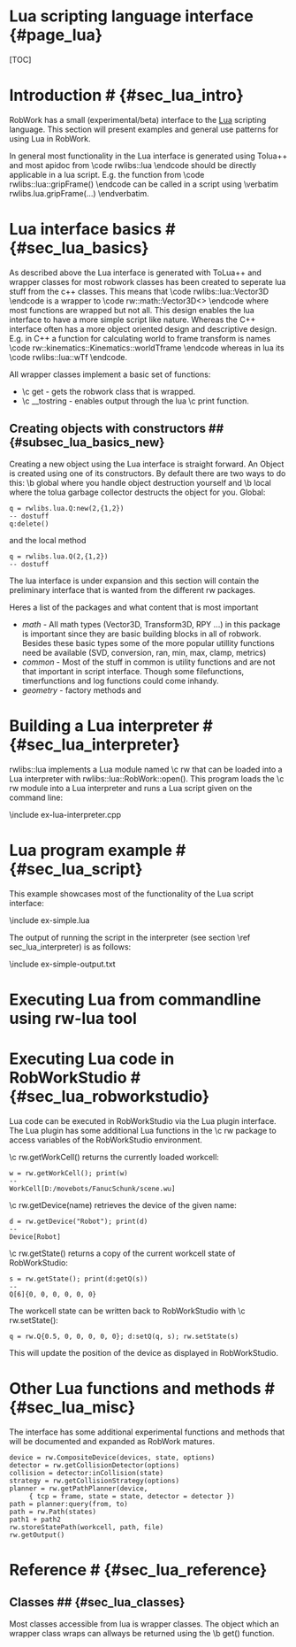 Lua scripting language interface {#page_lua}
===============================

[TOC]

# Introduction # {#sec_lua_intro} 

RobWork has a small (experimental/beta) interface to the 
<a href="http://www.lua.org/">Lua</a> scripting language. This section will present examples 
and general use patterns for using Lua in RobWork.

In general most functionality in the Lua interface is generated using Tolua++ and most apidoc 
from \code rwlibs::lua \endcode should be directly applicable in a lua script. 
E.g. the function from \code rwlibs::lua::gripFrame() \endcode 
can be called in a script using \verbatim rwlibs.lua.gripFrame(...) \endverbatim.

# Lua interface basics # {#sec_lua_basics}
As described above the Lua interface is generated with ToLua++ and wrapper classes for most robwork
classes has been created to seperate lua stuff from the c++ classes. This means that 
\code rwlibs::lua::Vector3D \endcode is
a wrapper to \code rw::math::Vector3D<> \endcode where most functions are wrapped but not all. This
design enables the lua interface to have a more simple script like nature. Whereas the C++ interface 
often has a more object oriented design and descriptive design. E.g. in C++ a function for calculating 
world to frame transform is names \code rw::kinematics::Kinematics::worldTframe \endcode whereas in lua
its \code rwlibs::lua::wTf \endcode.

All wrapper classes implement a basic set of functions:
- \c get - gets the robwork class that is wrapped.
- \c __tostring - enables output through the lua \c print function.

## Creating objects with constructors ## {#subsec_lua_basics_new}
Creating a new object using the Lua interface is straight forward. An Object is created using one
of its constructors. By default there are two ways to do this: \b global where you handle object destruction 
yourself and \b local where the tolua garbage collector destructs the object for you.
Global:
~~~~~~{.lua}
q = rwlibs.lua.Q:new(2,{1,2})
-- dostuff
q:delete() 
~~~~~~

and the local method

~~~~~~{.lua}
q = rwlibs.lua.Q(2,{1,2})
-- dostuff
~~~~~~

The lua interface is under expansion and this section will contain the preliminary interface
that is wanted from the different rw packages.

Heres a list of the packages and what content that is most important

- *math* - All math types (Vector3D, Transform3D, RPY ...) in this package is
important since they are basic building blocks in all of robwork. Besides these basic types
some of the more popular utillity functions need be available (SVD, conversion, ran, min, max, clamp, metrics)
- *common* - Most of the stuff in common is utility functions and are not that important
in script interface. Though some filefunctions, timerfunctions and log functions could come inhandy.
- *geometry* - factory methods and


# Building a Lua interpreter # {#sec_lua_interpreter}

rwlibs::lua implements a Lua module named \c rw that can be loaded
into a Lua interpreter with rwlibs::lua::RobWork::open(). This program
loads the \c rw module into a Lua interpreter and runs a Lua script
given on the command line:

\include ex-lua-interpreter.cpp

# Lua program example # {#sec_lua_script}

This example showcases most of the functionality of the Lua script
interface:

\include ex-simple.lua

The output of running the script in the interpreter (see section \ref
sec_lua_interpreter) is as follows:

\include ex-simple-output.txt

# Executing Lua from commandline using rw-lua tool

# Executing Lua code in RobWorkStudio # {#sec_lua_robworkstudio}

Lua code can be executed in RobWorkStudio via the Lua plugin
interface. The Lua plugin has some additional Lua functions in the \c
rw package to access variables of the RobWorkStudio environment.

\c rw.getWorkCell() returns the currently loaded workcell:


	w = rw.getWorkCell(); print(w)
	--
	WorkCell[D:/movebots/FanucSchunk/scene.wu]

\c rw.getDevice(name) retrieves the device of the given name:

	d = rw.getDevice("Robot"); print(d)
	--
	Device[Robot]

\c rw.getState() returns a copy of the current workcell state of
RobWorkStudio:

	s = rw.getState(); print(d:getQ(s))
	--
	Q[6]{0, 0, 0, 0, 0, 0}

The workcell state can be written back to RobWorkStudio with \c
rw.setState():

	q = rw.Q{0.5, 0, 0, 0, 0, 0}; d:setQ(q, s); rw.setState(s)

This will update the position of the device as displayed in
RobWorkStudio.

# Other Lua functions and methods # {#sec_lua_misc}

The interface has some additional experimental functions and methods
that will be documented and expanded as RobWork matures.

	device = rw.CompositeDevice(devices, state, options)
	detector = rw.getCollisionDetector(options)
	collision = detector:inCollision(state)
	strategy = rw.getCollisionStrategy(options)
	planner = rw.getPathPlanner(device,
	     { tcp = frame, state = state, detector = detector })
	path = planner:query(from, to)
	path = rw.Path(states)
	path1 + path2
	rw.storeStatePath(workcell, path, file)
	rw.getOutput()

# Reference # {#sec_lua_reference}

## Classes ## {#sec_lua_classes}
Most classes accessible from lua is wrapper classes. The object which an
wrapper class wraps can allways be returned using the \b get() function.
